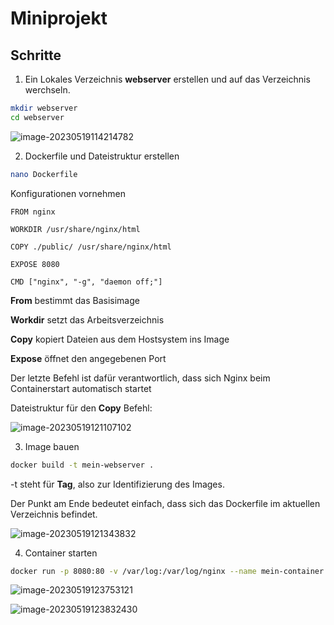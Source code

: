 # Miniprojekt



## Schritte

1. Ein Lokales Verzeichnis **webserver** erstellen und auf das Verzeichnis werchseln.

```bash
mkdir webserver
cd webserver
```

![image-20230519114214782](C:\Users\incre\AppData\Roaming\Typora\typora-user-images\image-20230519114214782.png)

2. Dockerfile und Dateistruktur erstellen

```bash
nano Dockerfile
```

Konfigurationen vornehmen

```doc
FROM nginx

WORKDIR /usr/share/nginx/html

COPY ./public/ /usr/share/nginx/html

EXPOSE 8080

CMD ["nginx", "-g", "daemon off;"]
```

**From** bestimmt das Basisimage

**Workdir** setzt das Arbeitsverzeichnis

**Copy** kopiert Dateien aus dem Hostsystem ins Image

**Expose** öffnet den angegebenen Port

Der letzte Befehl ist dafür verantwortlich, dass sich Nginx beim Containerstart automatisch startet

Dateistruktur für den **Copy** Befehl:

![image-20230519121107102](C:\Users\incre\AppData\Roaming\Typora\typora-user-images\image-20230519121107102.png)

3. Image bauen

```bash
docker build -t mein-webserver .
```

-t steht für **Tag**, also zur Identifizierung des Images.

Der Punkt am Ende bedeutet einfach, dass sich das Dockerfile im aktuellen Verzeichnis befindet.

![image-20230519121343832](C:\Users\incre\AppData\Roaming\Typora\typora-user-images\image-20230519121343832.png)

4. Container starten

```bash
docker run -p 8080:80 -v /var/log:/var/log/nginx --name mein-container mein-webserver
```

![image-20230519123753121](C:\Users\incre\AppData\Roaming\Typora\typora-user-images\image-20230519123753121.png)

![image-20230519123832430](C:\Users\incre\AppData\Roaming\Typora\typora-user-images\image-20230519123832430.png)